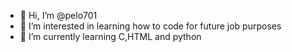 - 👋 Hi, I’m @pelo701
- 👀 I’m interested in learning how to code for future job purposes 
- 🌱 I’m currently learning C,HTML and python 

<!---
pelo701/pelo701 is a ✨ special ✨ repository because its `README.md` (this file) appears on your GitHub profile.
You can click the Preview link to take a look at your changes.
--->
